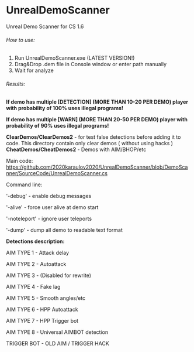 # UnrealDemoScanner
Unreal Demo Scanner for CS 1.6

###### How to use:
1. Run UnrealDemoScanner.exe (LATEST VERSION!)
2. Drag&Drop .dem file in Console window or enter path manually 
3. Wait for analyze
###### Results:
**If demo has multiple [DETECTION] (MORE THAN 10-20 PER DEMO) player with probability of 100% uses illegal programs!**

**If demo has multiple [WARN] (MORE THAN 20-50 PER DEMO)  player with probability of 90% uses illegal programs!**




**ClearDemos/ClearDemos2** - for test false detections before adding it to code. This directory contain only clear demos ( without using hacks )
**CheatDemos/CheatDemos2** - Demos with AIM/BHOP/etc

Main code:
https://github.com/2020karaulov2020/UnrealDemoScanner/blob/DemoScanner/SourceCode/UnrealDemoScanner.cs 


Command line:

'-debug' - enable debug messages

'-alive' - force user alive at demo start

'-noteleport' - ignore user teleports

'-dump' - dump all demo to readable text format


**Detections description:**


AIM TYPE 1 - Attack delay

AIM TYPE 2 - Autoattack

AIM TYPE 3 - (Disabled for rewrite)

AIM TYPE 4 - Fake lag

AIM TYPE 5 - Smooth angles/etc

AIM TYPE 6 - HPP Autoattack

AIM TYPE 7 - HPP Trigger bot

AIM TYPE 8 - Universal AIMBOT detection

TRIGGER BOT - OLD AIM / TRIGGER HACK
